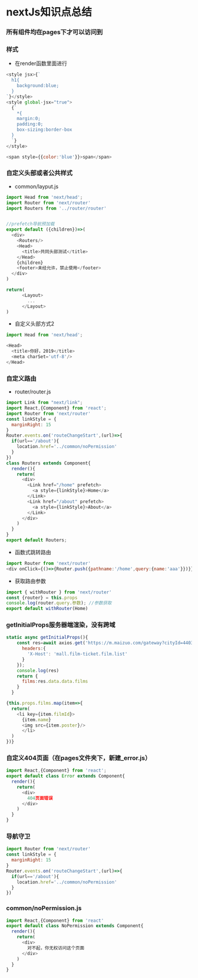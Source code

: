 # nextJs知识点总结
### 所有组件均在pages下才可以访问到
### 样式
- 在render函数里面进行
```javascript
<style jsx>{`
  h1{
    background:blue;
  }
`}</style>
<style global-jsx="true">
  {`
    *{
    margin:0;
    padding:0;
    box-sizing:border-box
  }
  `}
</style>
```
```javascript
<span style={{color:'blue'}}>span</span>
```
### 自定义头部或者公共样式
- common/layput.js
```javascript
import Head from 'next/head';
import Router from 'next/router'
import Routers from '../router/router'


//prefetch导航预加载
export default ({children})=>(
  <div>
    <Routers/>
    <Head>
      <title>共同头部测试</title>
    </Head>
    {children}
    <footer>未经允许，禁止使用</footer>
  </div>
)
```
```javascript
return(
      <Layout>
        ...
      </Layout>
)
```
- 自定义头部方式2
```javascript
import Head from 'next/head';
```
```javascript
<Head>
  <title>你好，2019</title>
  <meta charSet='utf-8'/>
</Head>
```
### 自定义路由
- router/router.js
```javascript
import Link from "next/link";
import React,{Component} from 'react';
import Router from 'next/router'
const linkStyle = {
  marginRight: 15
}
Router.events.on('routeChangeStart',(url)=>{
  if(url=='/about'){
    location.href='../common/noPermission'
  }
})
class Routers extends Component{
  render(){
    return(
      <div>
        <Link href="/home" prefetch>
          <a style={linkStyle}>Home</a>
        </Link>
        <Link href="/about" prefetch>
          <a style={linkStyle}>About</a>
        </Link>
      </div>
    )
  }
}
export default Routers;

```
- 函数式跳转路由
```javascript
import Router from 'next/router'
<div onClick={()=>{Router.push({pathname:'/home',query:{name:'aaa'}})}}>home</div>
```
- 获取路由参数
```javascript
import { withRouter } from 'next/router'
const {router} = this.props
console.log(router.query.参数); //参数获取
export default withRouter(Home)
```
### getInitialProps服务器端渲染，没有跨域
```javascript
static async getInitialProps(){
    const res=await axios.get('https://m.maizuo.com/gateway?cityId=440300&pageNum=1&pageSize=10&type=1&k=8326610',{
      headers:{
        'X-Host': 'mall.film-ticket.film.list'
      }
    });
    console.log(res)
    return {
      films:res.data.data.films
    }
  }
```
```javascript
{this.props.films.map(item=>{
  return(
    <li key={item.filmId}>
      {item.name}
      <img src={item.poster}/>
      </li>
  )
})}
```
### 自定义404页面（在pages文件夹下，新建_error.js）
```javascript
import React,{Component} from 'react';
export default class Error extends Component{
  render(){
    return(
      <div>
        404页面错误
      </div>
    )
  }
}
```
### 导航守卫
```javascript
import Router from 'next/router'
const linkStyle = {
  marginRight: 15
}
Router.events.on('routeChangeStart',(url)=>{
  if(url=='/about'){
    location.href='../common/noPermission'
  }
})
```
### common/noPermission.js
```javascript
import React,{Component} from 'react'
export default class NoPermission extends Component{
  render(){
    return(
      <div>
        对不起，你无权访问这个页面
      </div>
    )
  }
}
```
